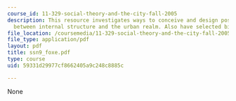```yaml
---
course_id: 11-329-social-theory-and-the-city-fall-2005
description: This resource investigates ways to conceive and design positive relationships
  between internal structure and the urban realm. Also have selected bibliography.
file_location: /coursemedia/11-329-social-theory-and-the-city-fall-2005/59331d29977cf8662405a9c248c8885c_ssn9_foxe.pdf
file_type: application/pdf
layout: pdf
title: ssn9_foxe.pdf
type: course
uid: 59331d29977cf8662405a9c248c8885c

---
```

None